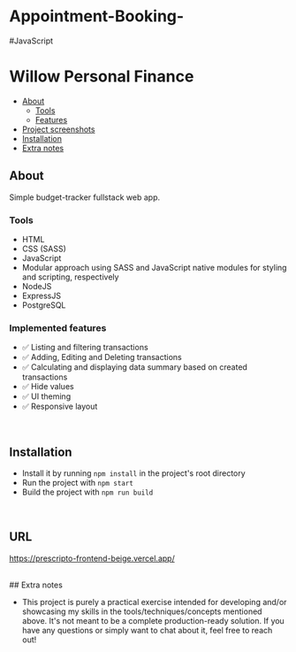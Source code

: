 # Appointment-Booking-
#JavaScript


# Willow Personal Finance

* [About](#about)
  * [Tools](#tools)
  * [Features](#implemented-features)
* [Project screenshots](#project-screenshots)
* [Installation](#installation)
* [Extra notes](#extra-notes)


## About

Simple budget-tracker fullstack web app.

### Tools

- HTML
- CSS (SASS)
- JavaScript
- Modular approach using SASS and JavaScript native modules for styling and scripting, respectively
- NodeJS
- ExpressJS
- PostgreSQL

### Implemented features

- ✅ Listing and filtering transactions
- ✅ Adding, Editing and Deleting transactions
- ✅ Calculating and displaying data summary based on created transactions
- ✅ Hide values
- ✅ UI theming
- ✅ Responsive layout

<br>



## Installation

- Install it by running `npm install` in the project's root directory
- Run the project with `npm start`
- Build the project with `npm run build`

<br>

## URL
https://prescripto-frontend-beige.vercel.app/

<br>
## Extra notes

- This project is purely a practical exercise intended for developing and/or showcasing my skills in the tools/techniques/concepts mentioned above. It's not meant to be a complete production-ready solution. If you have any questions or simply want to chat about it, feel free to reach out!

